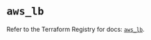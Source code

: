 # `aws_lb`

Refer to the Terraform Registry for docs: [`aws_lb`](https://registry.terraform.io/providers/hashicorp/aws/6.10.0/docs/resources/lb).
